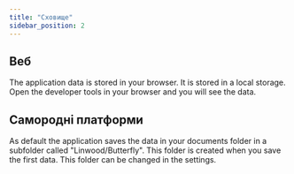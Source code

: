 ```yaml
---
title: "Сховище"
sidebar_position: 2
---
```


## Веб

The application data is stored in your browser. It is stored in a local storage. Open the developer tools in your browser and you will see the data.

## Самородні платформи

As default the application saves the data in your documents folder in a subfolder called "Linwood/Butterfly". This folder is created when you save the first data. This folder can be changed in the settings.
